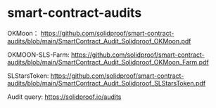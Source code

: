 # smart-contract-audits
OKMoon：
https://github.com/solidproof/smart-contract-audits/blob/main/SmartContract_Audit_Solidproof_OKMoon.pdf


OKMOON-SLS-Farm:
https://github.com/solidproof/smart-contract-audits/blob/main/SmartContract_Audit_Solidproof_OKMoon_Farm.pdf


SLStarsToken:
https://github.com/solidproof/smart-contract-audits/blob/main/SmartContract_Audit_Solidproof_SLStarsToken.pdf

Audit query:
https://solidproof.io/audits

